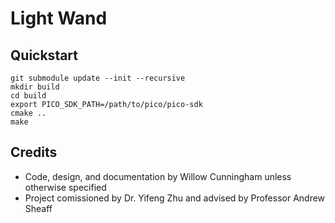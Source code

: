 # Light Wand


## Quickstart

    git submodule update --init --recursive
    mkdir build
    cd build
	export PICO_SDK_PATH=/path/to/pico/pico-sdk
    cmake ..
    make

## Credits

 - Code, design, and documentation by Willow Cunningham unless otherwise specified
 - Project comissioned by Dr. Yifeng Zhu and advised by Professor Andrew Sheaff